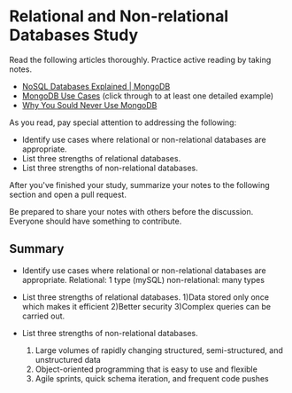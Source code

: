 # Relational and Non-relational Databases Study

Read the following articles thoroughly. Practice active reading by taking notes.

-   [NoSQL Databases Explained | MongoDB](https://www.mongodb.com/nosql-explained)
-   [MongoDB Use Cases](http://docs.mongodb.org/ecosystem/use-cases/) (click
    through to at least one detailed example)
-   [Why You Sould Never Use MongoDB](http://www.sarahmei.com/blog/2013/11/11/why-you-should-never-use-mongodb/)

As you read, pay special attention to addressing the following:

-   Identify use cases where relational or non-relational databases are
    appropriate.
-   List three strengths of relational databases.
-   List three strengths of non-relational databases.

After you've finished your study, summarize your notes to the following section
and open a pull request.

Be prepared to share your notes with others before the discussion. Everyone
should have something to contribute.

## Summary

-   Identify use cases where relational or non-relational databases are
    appropriate.
    Relational: 1 type (mySQL)
    non-relational: many types

-   List three strengths of relational databases.
    1)Data stored only once which makes it efficient
    2)Better security
    3)Complex queries can be carried out.

-   List three strengths of non-relational databases.
    1) Large volumes of rapidly changing structured, semi-structured, and unstructured data
    2) Object-oriented programming that is easy to use and flexible
    3) Agile sprints, quick schema iteration, and frequent code pushes
